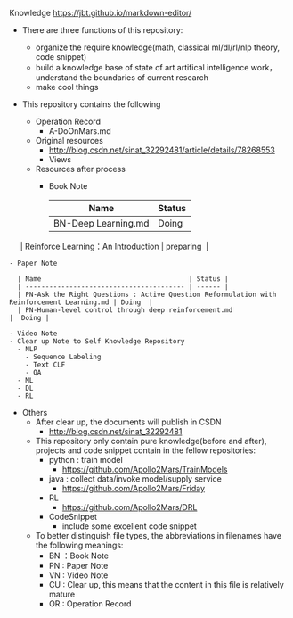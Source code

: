 Knowledge https://jbt.github.io/markdown-editor/

- There are three functions of this repository:
  - organize the require knowledge(math, classical ml/dl/rl/nlp theory, code snippet)
  - build a knowledge base of state of art artifical intelligence work，understand the boundaries of current research
  - make cool things

- This repository contains the following
  - Operation Record
    - A-DoOnMars.md
  - Original resources
    - http://blog.csdn.net/sinat_32292481/article/details/78268553
    - Views
  - Resources after process
    - Book Note 

      | Name                | Status |
      | ------------------- | ------ |
      | BN-Deep Learning.md | Doing  |
      | Reinforce Learning：An Introduction | preparing  |

    - Paper Note
    
      | Name                                     | Status |
      | ---------------------------------------- | ------ |
      | PN-Ask the Right Questions : Active Question Reformulation with Reinforcement Learning.md | Doing  |
      | PN-Human-level control through deep reinforcement.md                                        |  Doing |

    - Video Note
    - Clear up Note to Self Knowledge Repository
      - NLP
        - Sequence Labeling
        - Text CLF
        - QA
      - ML
      - DL
      - RL
- Others
  - After clear up, the documents will publish in CSDN
    - http://blog.csdn.net/sinat_32292481
  - This repository only contain pure knowledge(before and after), projects and code snippet contain in the fellow repositories: 
    - python : train model
      - https://github.com/Apollo2Mars/TrainModels
    - java : collect data/invoke model/supply service 
      - https://github.com/Apollo2Mars/Friday
    - RL
      - https://github.com/Apollo2Mars/DRL
    - CodeSnippet
      - include some excellent code snippet
  - To better distinguish file types, the abbreviations in filenames have the following meanings:
    - BN ：Book Note
    - PN : Paper Note
    - VN : Video Note
    - CU : Clear up, this means that the content in this file is relatively mature
    - OR : Operation Record
